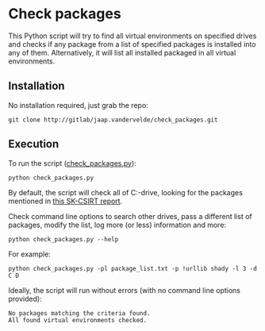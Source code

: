 # Check packages
 
This Python script will try to find all virtual environments on specified drives and checks if any package from a list of specified packages is installed into any of them. Alternatively, it will list all installed packaged in all virtual environments.

## Installation

No installation required, just grab the repo:

```
git clone http://gitlab/jaap.vandervelde/check_packages.git
```

## Execution

To run the script ([check_packages.py](check_packages.py)):

```
python check_packages.py
```

By default, the script will check all of C:-drive, looking for the packages mentioned in [this SK-CSIRT report](http://www.nbu.gov.sk/skcsirt-sa-20170909-pypi/).

Check command line options to search other drives, pass a different list of packages, modify the list, log more (or less) information and more:
  
```
python check_packages.py --help
```

For example:
  
```
python check_packages.py -pl package_list.txt -p !urllib shady -l 3 -d C D
```

Ideally, the script will run without errors (with no command line options provided):

```
No packages matching the criteria found.
All found virtual environments checked.
```

